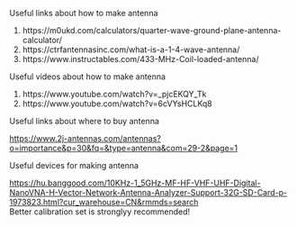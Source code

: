 Useful links about how to make antenna
  <ol>
    <li> https://m0ukd.com/calculators/quarter-wave-ground-plane-antenna-calculator/  </li>
    <li> https://ctrfantennasinc.com/what-is-a-1-4-wave-antenna/                      </li>
    <li> https://www.instructables.com/433-MHz-Coil-loaded-antenna/                   </li>
  </ol>
Useful videos about how to make antenna
  <ol>
    <li> https://www.youtube.com/watch?v=_pjcEKQY_Tk  </li>
    <li> https://www.youtube.com/watch?v=6cVYsHCLKq8                      </li>
  </ol>
Useful links about where to buy antenna

  https://www.2j-antennas.com/antennas?o=importance&p=30&fq=&type=antenna&com=29-2&page=1<br>

Useful devices for making antenna

  https://hu.banggood.com/10KHz-1_5GHz-MF-HF-VHF-UHF-Digital-NanoVNA-H-Vector-Network-Antenna-Analyzer-Support-32G-SD-Card-p-1973823.html?cur_warehouse=CN&rmmds=search <br>
    Better calibration set is stronglyy recommended!
